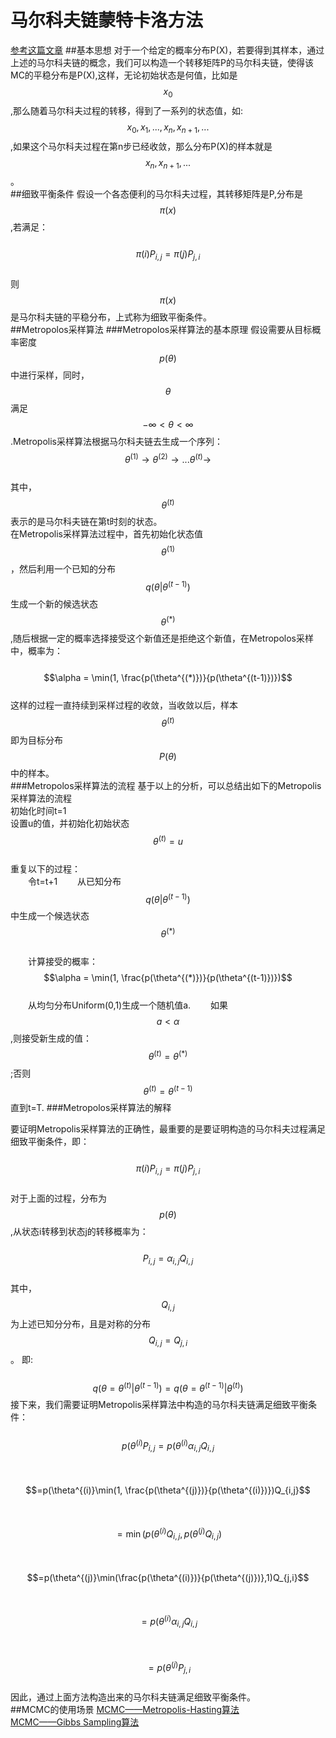 # 马尔科夫链蒙特卡洛方法
[参考这篇文章](https://blog.csdn.net/google19890102/article/details/51755242)
##基本思想
对于一个给定的概率分布P(X)，若要得到其样本，通过上述的马尔科夫链的概念，我们可以构造一个转移矩阵P的马尔科夫链，使得该MC的平稳分布是P(X),这样，无论初始状态是何值，比如是$$x_0$$,那么随着马尔科夫过程的转移，得到了一系列的状态值，如:$$x_0,x_1,...,x_n,x_{n+1},...$$,如果这个马尔科夫过程在第n步已经收敛，那么分布P(X)的样本就是$$x_n,x_{n+1},...$$。  
##细致平衡条件
假设一个各态便利的马尔科夫过程，其转移矩阵是P,分布是$$\pi(x)$$,若满足：  
&emsp;&emsp;$$ \pi(i)P_{i,j} = \pi(j)P_{j,i}$$  
则$$\pi(x)$$是马尔科夫链的平稳分布，上式称为细致平衡条件。  
##Metropolos采样算法
###Metropolos采样算法的基本原理
假设需要从目标概率密度$$p(\theta)$$中进行采样，同时，$$\theta$$满足$$-\infty < \theta < \infty $$.Metropolis采样算法根据马尔科夫链去生成一个序列：  
$$\theta^{(1)} \to \theta^{(2)} \to ...\theta^{(t)} \to$$  
其中，$$\theta^{(t)}$$表示的是马尔科夫链在第t时刻的状态。  
在Metropolis采样算法过程中，首先初始化状态值$$\theta^{(1)}$$，然后利用一个已知的分布$$q(\theta|\theta^{(t-1)})$$生成一个新的候选状态$$\theta^{(*)}$$,随后根据一定的概率选择接受这个新值还是拒绝这个新值，在Metropolos采样中，概率为：  
&emsp;&emsp;$$\alpha = \min(1, \frac{p(\theta^{(*)})}{p(\theta^{(t-1)})})$$  
这样的过程一直持续到采样过程的收敛，当收敛以后，样本$$\theta^{(t)}$$即为目标分布$$P(\theta)$$中的样本。  
###Metropolos采样算法的流程
基于以上的分析，可以总结出如下的Metropolis采样算法的流程  
初始化时间t=1  
设置u的值，并初始化初始状态$$\theta^{(t)} = u$$  
重复以下的过程：  
&emsp;&emsp;令t=t+1
&emsp;&emsp;从已知分布$$q(\theta|\theta^{(t-1)})$$中生成一个候选状态$$\theta^{(*)}$$  
&emsp;&emsp;计算接受的概率：$$\alpha = \min(1, \frac{p(\theta^{(*)})}{p(\theta^{(t-1)})})$$   
&emsp;&emsp;从均匀分布Uniform(0,1)生成一个随机值a.
&emsp;&emsp;如果$$a < \alpha$$,则接受新生成的值：$$\theta^{(t)} = \theta^{(*)}$$;否则$$\theta^{(t)} = \theta^{(t-1)}$$
 直到t=T.
 ###Metropolos采样算法的解释
 
要证明Metropolis采样算法的正确性，最重要的是要证明构造的马尔科夫过程满足细致平衡条件，即：  
&emsp;&emsp;$$ \pi(i)P_{i,j} = \pi(j)P_{j,i}$$   
对于上面的过程，分布为$$p(\theta)$$,从状态i转移到状态j的转移概率为：  
&emsp;&emsp;$$ P_{i,j} = \alpha_{i,j}Q_{i,j}$$  
其中，$$Q_{i,j}$$为上述已知分分布，且是对称的分布$$Q_{i,j} = Q_{j,i}$$。 即:  
&emsp;&emsp;$$q(\theta = \theta^{(t)}|\theta^{(t-1)}) = q(\theta = \theta^{(t-1)}|\theta^{(t)})$$
接下来，我们需要证明Metropolis采样算法中构造的马尔科夫链满足细致平衡条件：  
&emsp;&emsp;$$p(\theta^{(i)}P_{i,j} = p(\theta^{(i)}\alpha_{i,j}Q_{i,j}$$    
&emsp;&emsp;&emsp;&emsp;&emsp;&emsp;$$=p(\theta^{(i)}\min(1, \frac{p(\theta^{(j)})}{p(\theta^{(i)})})Q_{i,j}$$  
&emsp;&emsp;&emsp;&emsp;&emsp;&emsp;$$ =\min(p(\theta^{(i)}Q_{i,j}, p(\theta^{(j)}Q_{i,j})$$  
&emsp;&emsp;&emsp;&emsp;&emsp;&emsp;$$=p(\theta^{(j)}\min(\frac{p(\theta^{(i)})}{p(\theta^{(j)})},1)Q_{j,i}$$  
&emsp;&emsp;&emsp;&emsp;&emsp;&emsp;$$ =p(\theta^{(i)}\alpha_{i,j}Q_{i,j}$$  
&emsp;&emsp;&emsp;&emsp;&emsp;&emsp;$$ =p(\theta^{(j)}P_{j,i}$$  
因此，通过上面方法构造出来的马尔科夫链满足细致平衡条件。  
##MCMC的使用场景
[MCMC——Metropolis-Hasting算法](https://www.cnblogs.com/xbinworld/p/4266146.html)  
[MCMC——Gibbs Sampling算法](https://www.cnblogs.com/xbinworld/p/4266146.html)





